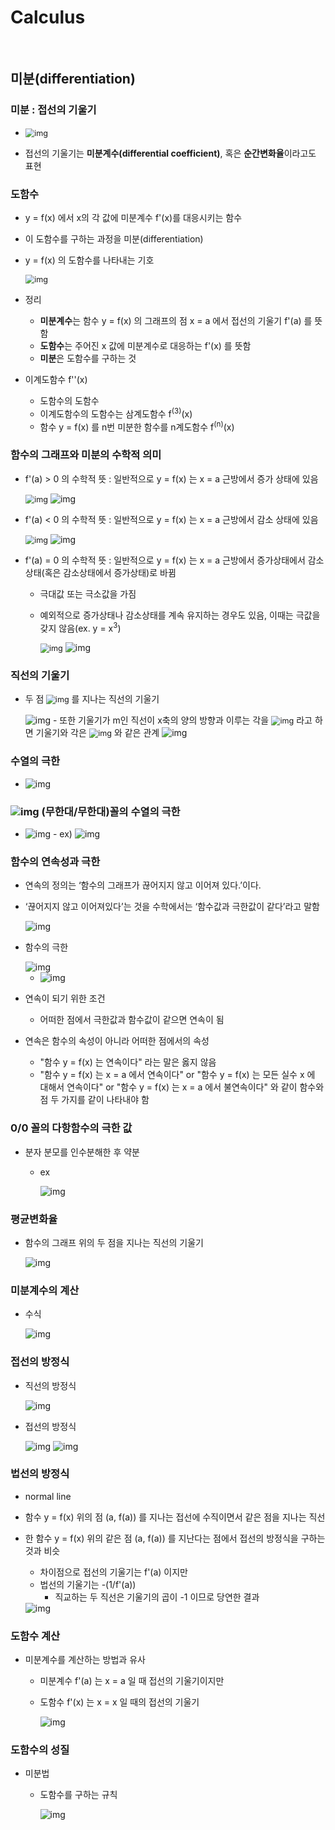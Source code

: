 # Calculus

<br>

## 미분(differentiation)

### 미분 : 접선의 기울기

- <img src="..\img\picture1.png" alt="img" style="zoom: 90%;" /> 

- 접선의 기울기는 **미분계수(differential coefficient)**, 혹은 **순간변화율**이라고도 표현

### 도함수

- y = f(x) 에서 x의 각 값에 미분계수 f'(x)를 대응시키는 함수

- 이 도함수를 구하는 과정을 미분(differentiation)

- y = f(x) 의 도함수를 나타내는 기호

     <img src="..\img\picture2.png" alt="img" style="zoom: 90%;" />

- 정리
  - **미분계수**는 함수 y = f(x) 의 그래프의 점 x = a 에서 접선의 기울기 f'(a) 를 뜻함
  - **도함수**는 주어진 x 값에 미분계수로 대응하는 f'(x) 를 뜻함
  - **미분**은 도함수를 구하는 것

- 이계도함수 f''(x)
  - 도함수의 도함수
  - 이계도함수의 도함수는 삼계도함수 f<sup>(3)</sup>(x)
  - 함수 y = f(x) 를 n번 미분한 함수를 n계도함수 f<sup>(n)</sup>(x)

### 함수의 그래프와 미분의 수학적 의미

- f'(a) > 0 의 수학적 뜻 : 일반적으로 y = f(x) 는 x = a 근방에서 증가 상태에 있음

   <img src="..\img\picture6.png" alt="img" style="zoom: 90%;" />

    <img src="..\img\picture3.png" alt="img"  />

- f'(a) < 0 의 수학적 뜻 : 일반적으로 y = f(x) 는 x = a 근방에서 감소 상태에 있음

   <img src="..\img\picture7.png" alt="img" style="zoom: 90%;" />

    <img src="..\img\picture4.png" alt="img"  />

- f'(a) = 0 의 수학적 뜻 : 일반적으로 y = f(x) 는 x = a 근방에서 증가상태에서 감소상태(혹은 감소상태에서 증가상태)로 바뀜

  - 극대값 또는 극소값을 가짐

  - 예외적으로 증가상태나 감소상태를 계속 유지하는 경우도 있음, 이때는 극값을 갖지 않음(ex. y = x<sup>3</sup>)

     <img src="..\img\picture8.png" alt="img" style="zoom: 90%;" />
   
      <img src="..\img\picture5.png" alt="img"  />

### 직선의 기울기

- 두 점 <img src="..\img\picture9.png" alt="img" style="zoom: 90%;" /> 를 지나는 직선의 기울기

   <img src="..\img\picture10.png" alt="img" style="zoom:;" />
  - 또한 기울기가 m인 직선이 x축의 양의 방향과 이루는 각을 <img src="..\img\picture11.png" alt="img" style="zoom: 90%;" /> 라고 하면 기울기와 각은 <img src="..\img\picture12.png" alt="img" style="zoom: 90%;" /> 와 같은 관계

     <img src="..\img\picture13.png" alt="img"  />

### 수열의 극한

- <img src="..\img\picture14.png" alt="img" style="zoom:100%;" />

### <img src="..\img\picture15.png" alt="img" style="zoom:100%;" /> (무한대/무한대)꼴의 수열의 극한

- <img src="..\img\picture16.png" alt="img" style="zoom:100%;" />
  - ex)

     <img src="..\img\picture17.png" alt="img" style="zoom:100%;" />

### 함수의 연속성과 극한

- 연속의 정의는 ‘함수의 그래프가 끊어지지 않고 이어져 있다.’이다.

- ‘끊어지지 않고 이어져있다’는 것을 수학에서는 ‘함수값과 극한값이 같다’라고 말함

   <img src="..\img\picture18.png" alt="img" style="zoom:100%;" />

- 함수의 극한

  <img src="..\img\picture19.png" alt="img" style="zoom:100%;" />

  -  <img src="..\img\picture20.png" alt="img" style="zoom:100%;" />

- 연속이 되기 위한 조건
  - 어떠한 점에서 극한값과 함수값이 같으면 연속이 됨

- 연속은 함수의 속성이 아니라 어떠한 점에서의 속성
  - "함수 y = f(x) 는 연속이다" 라는 말은 옳지 않음
  - "함수 y = f(x) 는 x = a 에서 연속이다"  or "함수 y = f(x) 는 모든 실수 x 에 대해서 연속이다" or "함수 y = f(x) 는 x = a 에서 불연속이다" 와 같이 함수와 점 두 가지를 같이 나타내야 함

### 0/0 꼴의 다항함수의 극한 값

- 분자 분모를 인수분해한 후 약분

  - ex

     <img src="..\img\picture21.png" alt="img" style="zoom:100%;" />

### 평균변화율

- 함수의 그래프 위의 두 점을 지나는 직선의 기울기

  <img src="..\img\picture22.png" alt="img" style="zoom:100%;" />

### 미분계수의 계산

- 수식

   <img src="..\img\picture23.png" alt="img" style="zoom:100%;" />

### 접선의 방정식

- 직선의 방정식

   <img src="..\img\picture24.png" alt="img" style="zoom:100%;" />

- 접선의 방정식

   <img src="..\img\picture26.png" alt="img" style="zoom:100%;" />

   <img src="..\img\picture24.png" alt="img" style="zoom:100%;" />

### 법선의 방정식

- normal line
- 함수 y = f(x) 위의 점 (a, f(a)) 를 지나는 접선에 수직이면서 같은 점을 지나는 직선

- 한 함수 y = f(x) 위의 같은 점 (a, f(a)) 를 지난다는 점에서 접선의 방정식을 구하는 것과 비슷

  - 차이점으로 접선의 기울기는 f'(a) 이지만
  - 법선의 기울기는 -(1/f'(a)) 
    - 직교하는 두 직선은 기울기의 곱이 -1 이므로 당연한 결과

   <img src="..\img\picture28.png" alt="img" style="zoom:100%;" />

### 도함수 계산

- 미분계수를 계산하는 방법과 유사

  - 미분계수 f'(a) 는 x = a 일 때 접선의 기울기이지만

  - 도함수 f'(x) 는 x = x 일 때의 접선의 기울기

     <img src="..\img\picture29.png" alt="img" style="zoom:100%;" />

### 도함수의 성질

- 미분법

  - 도함수를 구하는 규칙

     <img src="..\img\picture30.png" alt="img" style="zoom:100%;" />

